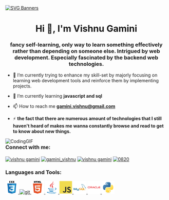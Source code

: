 [![SVG
Banners](https://svg-banners.vercel.app/api?type=typeWriter&text1=Welcome%20to%20my%20Dungeon%20🔗&width=1200&height=250)](https://github.com/Akshay090/svg-banners)
<h1 align="center">Hi 👋, I'm Vishnu Gamini</h1>
<h3 align="center">fancy self-learning, only way to learn something effectively rather than depending on someone else. Intrigued by web development. Especially fascinated by the backend web technologies.</h3>



- 🔭 I’m currently trying to enhance my skill-set by majorly focusing on learning web development tools and reinforce them by implementing projects.

- 🌱 I’m currently learning **javascript and sql**

- 📫 How to reach me **gamini.vishnu@gmail.com**

- ⚡ **the fact that there are numerous amount of technologies that I still haven't heard of makes me wanna constantly browse and read to get to know about new things.**

<img align="right" alt="CodingGIF" width=600
    src="https://i.pinimg.com/originals/2a/53/65/2a53651a35816f499270d8275fd5318f.gif">

<h3 align="left">Connect with me:</h3>
<p align="left">
<a href="https://linkedin.com/in/vishnu gamini" target="blank"><img align="center" src="https://raw.githubusercontent.com/rahuldkjain/github-profile-readme-generator/master/src/images/icons/Social/linked-in-alt.svg" alt="vishnu gamini" height="30" width="40" /></a>
<a href="https://www.hackerrank.com/gamini_vishnu" target="blank"><img align="center" src="https://raw.githubusercontent.com/rahuldkjain/github-profile-readme-generator/master/src/images/icons/Social/hackerrank.svg" alt="gamini_vishnu" height="30" width="40" /></a>
<a href="https://www.leetcode.com/vishnu gamini" target="blank"><img align="center" src="https://raw.githubusercontent.com/rahuldkjain/github-profile-readme-generator/master/src/images/icons/Social/leet-code.svg" alt="vishnu gamini" height="30" width="40" /></a>
<a href="https://discord.gg/0820" target="blank"><img align="center" src="https://raw.githubusercontent.com/rahuldkjain/github-profile-readme-generator/master/src/images/icons/Social/discord.svg" alt="0820" height="30" width="40" /></a>
</p>


<h3 align="left">Languages and Tools:</h3>
<p align="left"> <a href="https://www.w3schools.com/css/" target="_blank" rel="noreferrer"> <img src="https://raw.githubusercontent.com/devicons/devicon/master/icons/css3/css3-original-wordmark.svg" alt="css3" width="40" height="40"/> </a> <a href="https://git-scm.com/" target="_blank" rel="noreferrer"> <img src="https://www.vectorlogo.zone/logos/git-scm/git-scm-icon.svg" alt="git" width="40" height="40"/> </a> <a href="https://www.w3.org/html/" target="_blank" rel="noreferrer"> <img src="https://raw.githubusercontent.com/devicons/devicon/master/icons/html5/html5-original-wordmark.svg" alt="html5" width="40" height="40"/> </a> <a href="https://www.java.com" target="_blank" rel="noreferrer"> <img src="https://raw.githubusercontent.com/devicons/devicon/master/icons/java/java-original.svg" alt="java" width="40" height="40"/> </a> <a href="https://developer.mozilla.org/en-US/docs/Web/JavaScript" target="_blank" rel="noreferrer"> <img src="https://raw.githubusercontent.com/devicons/devicon/master/icons/javascript/javascript-original.svg" alt="javascript" width="40" height="40"/> </a> <a href="https://www.mysql.com/" target="_blank" rel="noreferrer"> <img src="https://raw.githubusercontent.com/devicons/devicon/master/icons/mysql/mysql-original-wordmark.svg" alt="mysql" width="40" height="40"/> </a> <a href="https://www.oracle.com/" target="_blank" rel="noreferrer"> <img src="https://raw.githubusercontent.com/devicons/devicon/master/icons/oracle/oracle-original.svg" alt="oracle" width="40" height="40"/> </a> <a href="https://www.python.org" target="_blank" rel="noreferrer"> <img src="https://raw.githubusercontent.com/devicons/devicon/master/icons/python/python-original.svg" alt="python" width="40" height="40"/> </a> </p>
